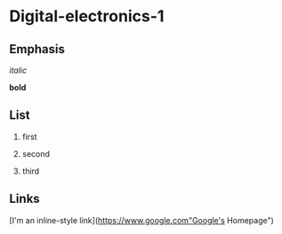 # Digital-electronics-1
## Emphasis
*italic*

**bold**

## List
1. first

458. second

846. third

## Links
[I'm an inline-style link](https://www.google.com"Google's Homepage")
